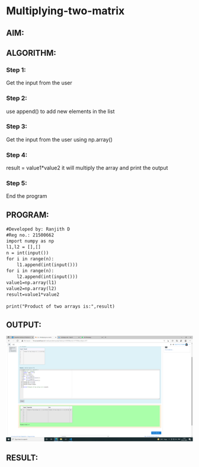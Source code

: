# Multiplying-two-matrix

## AIM:

## ALGORITHM:

### Step 1:
Get the input from the user

### Step 2:
use append() to add new elements in the list

### Step 3:
Get the input from the user using np.array()

### Step 4:
result = value1*value2 it will multiply the array and print the output

### Step 5:
End the program

## PROGRAM: 
~~~
#Developed by: Ranjith D
#Reg no.: 21500662
import numpy as np
l1,l2 = [],[]
n = int(input())
for i in range(n):
    l1.append(int(input()))
for i in range(n):
    l2.append(int(input()))
value1=np.array(l1)
value2=np.array(l2)
result=value1*value2

print("Product of two arrays is:",result)
~~~

## OUTPUT:
![output](https://github.com/RanjithD18/Multiplying-two-matrix/blob/main/Screenshot%20(11).png)

## RESULT:

